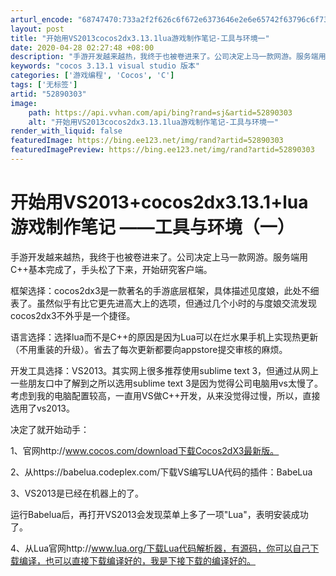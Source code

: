```yaml
---
arturl_encode: "68747470:733a2f2f626c6f672e6373646e2e6e65742f63796c6f736572:2f61727469636c652f64657461696c732f3532383930333033"
layout: post
title: "开始用VS2013cocos2dx3.13.1lua游戏制作笔记-工具与环境一"
date: 2020-04-28 02:27:48 +08:00
description: "手游开发越来越热，我终于也被卷进来了。公司决定上马一款网游。服务端用C++基本完成了，手头松了下来，"
keywords: "cocos 3.13.1 visual studio 版本"
categories: ['游戏编程', 'Cocos', 'C']
tags: ['无标签']
artid: "52890303"
image:
    path: https://api.vvhan.com/api/bing?rand=sj&artid=52890303
    alt: "开始用VS2013cocos2dx3.13.1lua游戏制作笔记-工具与环境一"
render_with_liquid: false
featuredImage: https://bing.ee123.net/img/rand?artid=52890303
featuredImagePreview: https://bing.ee123.net/img/rand?artid=52890303
---
```


# 开始用VS2013+cocos2dx3.13.1+lua游戏制作笔记 ——工具与环境（一）

手游开发越来越热，我终于也被卷进来了。公司决定上马一款网游。服务端用C++基本完成了，手头松了下来，开始研究客户端。

框架选择：cocos2dx3是一款著名的手游底层框架，具体描述见度娘，此处不细表了。虽然似乎有比它更先进高大上的选项，但通过几个小时的与度娘交流发现cocos2dx3不外乎是一个捷径。

语言选择：选择lua而不是C++的原因是因为Lua可以在烂水果手机上实现热更新（不用重装的升级）。省去了每次更新都要向appstore提交审核的麻烦。

开发工具选择：VS2013。其实网上很多推荐使用sublime text 3，但通过从网上一些朋友口中了解到之所以选用sublime text 3是因为觉得公司电脑用vs太慢了。考虑到我的电脑配置较高，一直用VS做C++开发，从来没觉得过慢，所以，直接选用了vs2013。

决定了就开始动手：

1、官网http://www.cocos.com/download下载Cocos2dX3最新版。

2、从https://babelua.codeplex.com/下载VS编写LUA代码的插件：BabeLua

3、VS2013是已经在机器上的了。

运行Babelua后，再打开VS2013会发现菜单上多了一项"Lua"，表明安装成功了。

4、从Lua官网http://www.lua.org/下载Lua代码解析器，有源码，你可以自己下载编译，也可以直接下载编译好的，我是下接下载的编译好的。